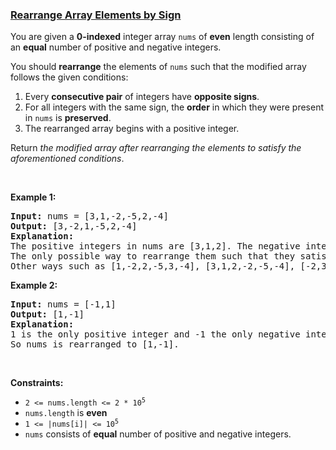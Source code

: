 ### [Rearrange Array Elements by Sign](https://leetcode.com/problems/rearrange-array-elements-by-sign)

<p>You are given a <strong>0-indexed</strong> integer array <code>nums</code> of <strong>even</strong> length consisting of an <strong>equal</strong> number of positive and negative integers.</p>

<p>You should <strong>rearrange</strong> the elements of <code>nums</code> such that the modified array follows the given conditions:</p>

<ol>
	<li>Every <strong>consecutive pair</strong> of integers have <strong>opposite signs</strong>.</li>
	<li>For all integers with the same sign, the <strong>order</strong> in which they were present in <code>nums</code> is <strong>preserved</strong>.</li>
	<li>The rearranged array begins with a positive integer.</li>
</ol>

<p>Return <em>the modified array after rearranging the elements to satisfy the aforementioned conditions</em>.</p>

<p>&nbsp;</p>
<p><strong class="example">Example 1:</strong></p>

<pre>
<strong>Input:</strong> nums = [3,1,-2,-5,2,-4]
<strong>Output:</strong> [3,-2,1,-5,2,-4]
<strong>Explanation:</strong>
The positive integers in nums are [3,1,2]. The negative integers are [-2,-5,-4].
The only possible way to rearrange them such that they satisfy all conditions is [3,-2,1,-5,2,-4].
Other ways such as [1,-2,2,-5,3,-4], [3,1,2,-2,-5,-4], [-2,3,-5,1,-4,2] are incorrect because they do not satisfy one or more conditions.  
</pre>

<p><strong class="example">Example 2:</strong></p>

<pre>
<strong>Input:</strong> nums = [-1,1]
<strong>Output:</strong> [1,-1]
<strong>Explanation:</strong>
1 is the only positive integer and -1 the only negative integer in nums.
So nums is rearranged to [1,-1].
</pre>

<p>&nbsp;</p>
<p><strong>Constraints:</strong></p>

<ul>
	<li><code>2 &lt;= nums.length &lt;= 2 * 10<sup>5</sup></code></li>
	<li><code>nums.length</code> is <strong>even</strong></li>
	<li><code>1 &lt;= |nums[i]| &lt;= 10<sup>5</sup></code></li>
	<li><code>nums</code> consists of <strong>equal</strong> number of positive and negative integers.</li>
</ul>
